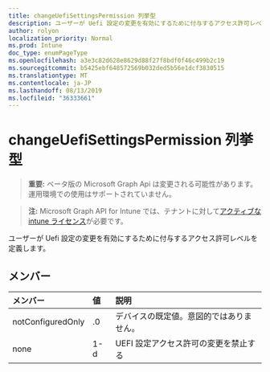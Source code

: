 ```yaml
---
title: changeUefiSettingsPermission 列挙型
description: ユーザーが Uefi 設定の変更を有効にするために付与するアクセス許可レベルを定義します。
author: rolyon
localization_priority: Normal
ms.prod: Intune
doc_type: enumPageType
ms.openlocfilehash: a3e3c82d628e8629d88f27f8bdf0f46c499b2c19
ms.sourcegitcommit: b5425ebf648572569b032ded5b56e1dcf3830515
ms.translationtype: MT
ms.contentlocale: ja-JP
ms.lasthandoff: 08/13/2019
ms.locfileid: "36333661"
---
```

# <a name="changeuefisettingspermission-enum-type"></a>changeUefiSettingsPermission 列挙型

> **重要:** ベータ版の Microsoft Graph Api は変更される可能性があります。運用環境での使用はサポートされていません。

> **注:** Microsoft Graph API for Intune では、テナントに対して[アクティブな intune ライセンス](https://go.microsoft.com/fwlink/?linkid=839381)が必要です。

ユーザーが Uefi 設定の変更を有効にするために付与するアクセス許可レベルを定義します。

## <a name="members"></a>メンバー
|メンバー|値|説明|
|:---|:---|:---|
|notConfiguredOnly|.0|デバイスの既定値。意図的ではありません。|
|none|1-d|UEFI 設定アクセス許可の変更を禁止する|



